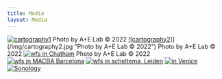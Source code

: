 ```yaml
---
title: Media
layout: Media
---
```



[![cartography1](/img/cartography1.jpg)](/img/cartography1.jpg "Photo by A+E Lab © 2022")
Photo by A+E Lab © 2022
[![cartography2]](/img/cartography2.jpg)](/img/cartography2.jpg "Photo by A+E Lab © 2022")
Photo by A+E Lab © 2022
[![wfs in Chatham](/img/chatham1.jpg)](/img/chatham1.jpg "Photo by A+E Lab © 2022")
Photo by A+E Lab © 2022
[![wfs in MACBA Barcelona](/img/macba.jpg)](/img/macba.jpg)
[![wfs in scheltema, Leiden](/img/scheltema.jpg)](/img/scheltema.jpg)
[![in Venice](/img/venice.jpg)](/img/venice.jpg)
[![Sonology](/img/sonology_flyer.jpg)](/img/sonology_flyer.jpg)




